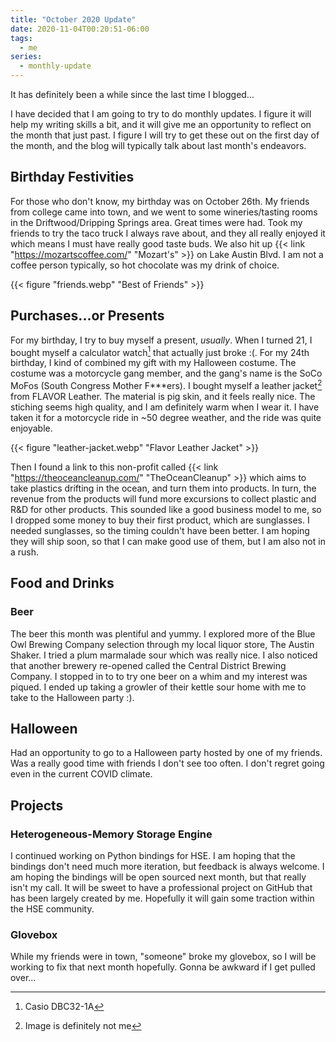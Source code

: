 ```yaml
---
title: "October 2020 Update"
date: 2020-11-04T00:20:51-06:00
tags:
  - me
series:
  - monthly-update
---
```


It has definitely been a while since the last time I blogged...

<!--more-->

I have decided that I am going to try to do monthly updates. I figure it will
help my writing skills a bit, and it will give me an opportunity to reflect on
the month that just past. I figure I will try to get these out on the first day
of the month, and the blog will typically talk about last month's endeavors.

## Birthday Festivities

For those who don't know, my birthday was on October 26th. My friends from
college came into town, and we went to some wineries/tasting rooms in the
Driftwood/Dripping Springs area. Great times were had. Took my friends to try
the taco truck I always rave about, and they all really enjoyed it which means I
must have really good taste buds. We also hit up
{{< link "https://mozartscoffee.com/" "Mozart's" >}} on Lake Austin Blvd. I am
not a coffee person typically, so hot chocolate was my drink of choice.

{{< figure "friends.webp" "Best of Friends" >}}

## Purchases...or Presents

For my birthday, I try to buy myself a present, _usually_. When I turned 21, I
bought myself a calculator watch[^1] that actually just broke :(. For my 24th
birthday, I kind of combined my gift with my Halloween costume. The costume was
a motorcycle gang member, and the gang's name is the SoCo MoFos (South Congress
Mother F\*\*\*ers). I bought myself a leather jacket[^2] from FLAVOR Leather.
The material is pig skin, and it feels really nice. The stiching seems high
quality, and I am definitely warm when I wear it. I have taken it for a
motorcycle ride in ~50 degree weather, and the ride was quite enjoyable.

{{< figure "leather-jacket.webp" "Flavor Leather Jacket" >}}

Then I found a link to this non-profit called
{{< link "https://theoceancleanup.com/" "TheOceanCleanup" >}} which aims to take
plastics drifting in the ocean, and turn them into products. In turn, the
revenue from the products will fund more excursions to collect plastic and R&D
for other products. This sounded like a good business model to me, so I dropped
some money to buy their first product, which are sunglasses. I needed
sunglasses, so the timing couldn't have been better. I am hoping they will ship
soon, so that I can make good use of them, but I am also not in a rush.

## Food and Drinks

### Beer

The beer this month was plentiful and yummy. I explored more of the Blue Owl
Brewing Company selection through my local liquor store, The Austin Shaker. I
tried a plum marmalade sour which was really nice. I also noticed that another
brewery re-opened called the Central District Brewing Company. I stopped in to
to try one beer on a whim and my interest was piqued. I ended up taking a
growler of their kettle sour home with me to take to the Halloween party :).

## Halloween

Had an opportunity to go to a Halloween party hosted by one of my friends. Was a
really good time with friends I don't see too often. I don't regret going even
in the current COVID climate.

## Projects

### Heterogeneous-Memory Storage Engine

I continued working on Python bindings for HSE. I am hoping that the bindings
don't need much more iteration, but feedback is always welcome. I am hoping the
bindings will be open sourced next month, but that really isn't my call. It will
be sweet to have a professional project on GitHub that has been largely created
by me. Hopefully it will gain some traction within the HSE community.

### Glovebox

<!--Patrick or Joseph...-->

While my friends were in town, "someone" broke my glovebox, so I will be working
to fix that next month hopefully. Gonna be awkward if I get pulled over...

[^1]: Casio DBC32-1A
[^2]: Image is definitely not me
